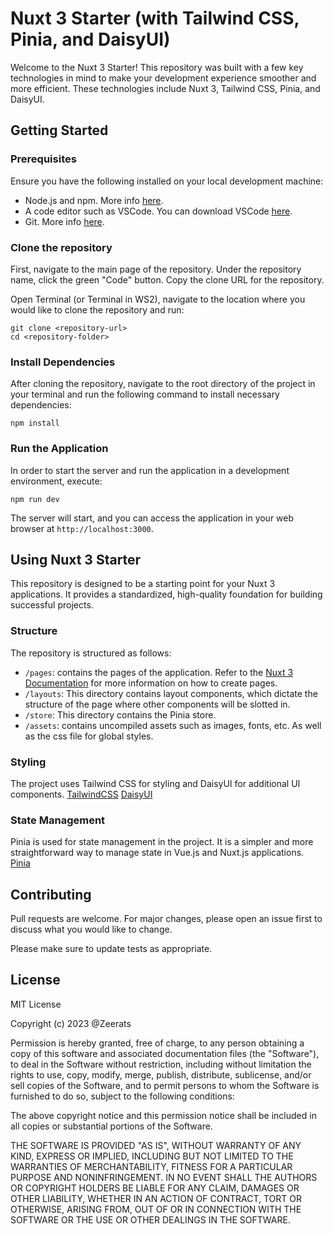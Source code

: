 # Nuxt 3 Starter (with Tailwind CSS, Pinia, and DaisyUI)

Welcome to the Nuxt 3 Starter! This repository was built with a few key technologies in mind to make your development experience smoother and more efficient. These technologies include Nuxt 3, Tailwind CSS, Pinia, and DaisyUI.

## Getting Started

### Prerequisites

Ensure you have the following installed on your local development machine:

- Node.js and npm. More info [here](https://nodejs.org/en/download/).
- A code editor such as VSCode. You can download VSCode [here](https://code.visualstudio.com/download).
- Git. More info [here](https://git-scm.com/downloads).

### Clone the repository

First, navigate to the main page of the repository. Under the repository name, click the green "Code" button. Copy the clone URL for the repository.

Open Terminal (or Terminal in WS2), navigate to the location where you would like to clone the repository and run:

```
git clone <repository-url>
cd <repository-folder>
```

### Install Dependencies

After cloning the repository, navigate to the root directory of the project in your terminal and run the following command to install necessary dependencies:

```
npm install
```

### Run the Application

In order to start the server and run the application in a development environment, execute:

```
npm run dev
```

The server will start, and you can access the application in your web browser at `http://localhost:3000`.

## Using Nuxt 3 Starter

This repository is designed to be a starting point for your Nuxt 3 applications. It provides a standardized, high-quality foundation for building successful projects.

### Structure

The repository is structured as follows:

- ``` /pages ```: contains the pages of the application. Refer to the [Nuxt 3 Documentation](https://v3.nuxtjs.org/docs/get-started/routing) for more information on how to create pages.
- ``` /layouts ```: This directory contains layout components, which dictate the structure of the page where other components will be slotted in.
- ``` /store ```: This directory contains the Pinia store.
- ``` /assets ```: contains uncompiled assets such as images, fonts, etc. As well as the css file for global styles.

### Styling

The project uses Tailwind CSS for styling and DaisyUI for additional UI components.
[TailwindCSS](https://tailwindcss.com/)
[DaisyUI](https://daisyui.com/)

### State Management

Pinia is used for state management in the project. It is a simpler and more straightforward way to manage state in Vue.js and Nuxt.js applications.
[Pinia](https://pinia.vuejs.org/)

## Contributing

Pull requests are welcome. For major changes, please open an issue first to discuss what you would like to change.

Please make sure to update tests as appropriate.

## License

MIT License

Copyright (c) 2023 @Zeerats

Permission is hereby granted, free of charge, to any person obtaining a copy
of this software and associated documentation files (the "Software"), to deal
in the Software without restriction, including without limitation the rights
to use, copy, modify, merge, publish, distribute, sublicense, and/or sell
copies of the Software, and to permit persons to whom the Software is
furnished to do so, subject to the following conditions:

The above copyright notice and this permission notice shall be included in all
copies or substantial portions of the Software.

THE SOFTWARE IS PROVIDED "AS IS", WITHOUT WARRANTY OF ANY KIND, EXPRESS OR
IMPLIED, INCLUDING BUT NOT LIMITED TO THE WARRANTIES OF MERCHANTABILITY,
FITNESS FOR A PARTICULAR PURPOSE AND NONINFRINGEMENT. IN NO EVENT SHALL THE
AUTHORS OR COPYRIGHT HOLDERS BE LIABLE FOR ANY CLAIM, DAMAGES OR OTHER
LIABILITY, WHETHER IN AN ACTION OF CONTRACT, TORT OR OTHERWISE, ARISING FROM,
OUT OF OR IN CONNECTION WITH THE SOFTWARE OR THE USE OR OTHER DEALINGS IN THE
SOFTWARE.

